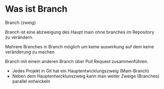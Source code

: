 # Was ist Branch


Branch (zweig)

Branch ist eine abzweigung des Haupt main ohne branches im Repository zu verändern.

Mehrere Branches in Branch möglich um keine auswirkung auf dem keine veränderung zu machen

Branch mit einem anderen Branch über Pull Request zusammenführen.


- Jedes Projekt in Git hat ein Hauptentwicklungszweig (Main-Branch)
- Neben dem Hauptentwicklunszweig kann man weiter Zweige (Branches) parallel entwickeln

